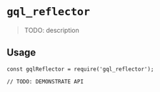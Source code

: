 # `gql_reflector`

> TODO: description

## Usage

```
const gqlReflector = require('gql_reflector');

// TODO: DEMONSTRATE API
```
